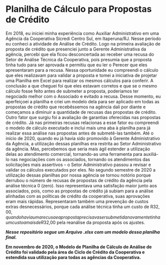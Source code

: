 # **Planilha de Cálculo para Propostas de Crédito**


Em 2018, eu iniciei minha experiência como Auxiliar Administrativo em uma Agência da Cooperativa Sicredi Centro Sul, em Itaperuna/RJ. Nesse período eu conheci a atividade de Análise de Crédito.
Logo na primeira avaliação de proposta de crédito que presenciei junto a Gerente Administrativa da agência, percebi que ela ficou desconcertada ao receber uma recusa do Setor de Análise Técnica da Cooperativa, pois presumia que a proposta tinha tudo para ser aprovada e permitiu que eu ler o Perecer que eles apresentaram para a recusa. Nessa oportunidade eu compreendi o cálculo que eles realizavam para validar a proposta e tomei a iniciativa de projetar uma Planilha em Excel para realizar os mesmos cálculos para conferir. A conclusão a que cheguei foi que eles estavam corretos e que se o mesmo cálculo fosse feito antes de submeter a proposta, poderíamos ter negociado melhor com o Associado e evitado a recusa.
Desse momento, eu aperfeiçoei a planilha e criei um modelo dela para ser aplicado em todas as propostas de crédito que recebêssemos na agência dali por diante e começamos a diminuir a quantidade de recusas das propostas de crédito. 
Outro fator que surgiu foi a avaliação de garantias oferecidas nas propostas de crédito. Já nas primeiras recusas relacionas a esse fator eu compreendi o modelo de cálculo executado e inclui mais uma aba à planilha para já realizar essa análise nas propostas antes de submetê-las também.
Até o início de 2020, quando eu já havia sido promovido à Gerente Administrativo da Agência, a utilização dessas planilhas era restrita ao Setor Administrativo da agência. Mas, percebemos que seria mais ágil estender a utilização delas ao atendimento comercial, tornando-as uma ferramenta para auxiliá-lo nas negociações com os associados, tornando os atendimentos das solicitações mais assertivos – o Setor Administrativo passou a revisar e validar os cálculos executados por eles.
No segundo semestre de 2020 a utilização dessas planilhas por nossa agência se tornou notório porque derrubou o número de recusas de propostas de crédito da agência pela análise técnica 0 (zero). Isso representava uma satisfação maior junto aos associados, pois, como as propostas de crédito já subiam para a análise alinhadas com as políticas de crédito da cooperativa, suas aprovações eram mais rápidas. Representaram também uma prevenção de custos extras desnecessários, porque cada análise técnica tinha um custo de R$32,00, quando havia uma recusa e a proposta precisava ser submetida novamente tinha um custo a mais de R$32,00 pela reanálise da proposta após os ajustes.

***Nesse repositório segue um Arquivo .xlsx com um modelo dessa planilha final.***

**Em novembro de 2020, o Modelo de Planilha de Cálculo de Análise de Crédito foi validado pela área de Ciclo de Crédito da Cooperativa e estendida sua utilização para todas as agências da Cooperativa.**